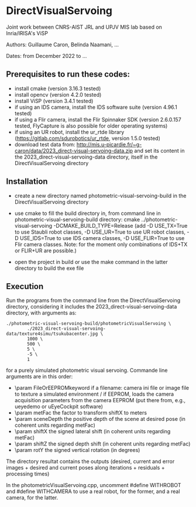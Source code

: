 # DirectVisualServoing

Joint work between CNRS-AIST JRL and UPJV MIS lab based on Inria/IRISA's ViSP

Authors: Guillaume Caron, Belinda Naamani, ...

Dates: from December 2022 to ...

## Prerequisites to run these codes: 
- install cmake (version 3.16.3 tested)
- install opencv (version 4.2.0 tested)
- install ViSP (version 3.4.1 tested)
- if using an IDS camera, install the IDS software suite (version 4.96.1 tested)
- if using a Flir camera, install the Flir Spinnaker SDK (version 2.6.0.157 tested, FlyCapture is also possible for older operating systems)
- if using an UR robot, install the ur_rtde library (https://gitlab.com/sdurobotics/ur_rtde, version 1.5.0 tested)
- download test data from: http://mis.u-picardie.fr/~g-caron/data/2023_direct-visual-servoing-data.zip and set its content in the 2023_direct-visual-servoing-data directory, itself in the DirectVisualServoing directory

## Installation

- create a new directory named photometric-visual-servoing-build in the DirectVisualServoing directory

- use cmake to fill the build directory in, from command line in photometric-visual-servoing-build directory: cmake ../photometric-visual-servoing -DCMAKE_BUILD_TYPE=Release (add -D USE_TX=True to use Staubli robot classes, -D USE_UR=True to use UR robot classes, -D USE_IDS=True to use IDS camera classes, -D USE_FLIR=True to use Flir camera classes. Note: for the moment only combinations of IDS+TX or FLIR+UR are possible.)

- open the project in build or use the make command in the latter directory to build the exe file

## Execution

Run the programs from the command line from the DirectVisualServoing directory, considering it includes the 2023_direct-visual-servoing-data directory, with arguments as:
```
./photometric-visual-servoing-build/photometricVisualServoing \
		./2023_direct-visual-servoing-data/texture4simu/tsukubacenter.jpg \
		1000 \
		500 \
		5 \
		-5 \
		1
```
for a purely simulated photometric visual servoing. Commande line arguments are in this order:
- \param FileOrEEPROMkeyword if a filename: camera ini file or image file to texture a simulated environment / if EEPROM, loads the camera acquisition parameters from the camera EEPROM (put there from, e.g., ueyedemo or uEyeCockpit software)
- \param metFac the factor to transform shiftX to meters
- \param sceneDepth the positive depth of the scene at desired pose (in coherent units regarding metFac)
- \param shiftX the signed lateral shift (in coherent units regarding metFac)
- \param shiftZ the signed depth shift (in coherent units regarding metFac)
- \param rotY the signed vertical rotation (in degrees)

The directory resultat contains the outputs (desired, current and error images + desired and current poses along iterations + residuals + processing times)

In the photometricVisualServoing.cpp, uncomment #define WITHROBOT and #define WITHCAMERA to use a real robot, for the former, and a real camera, for the latter. 
